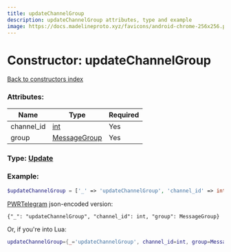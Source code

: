 ```yaml
---
title: updateChannelGroup
description: updateChannelGroup attributes, type and example
image: https://docs.madelineproto.xyz/favicons/android-chrome-256x256.png
---
```

# Constructor: updateChannelGroup  
[Back to constructors index](index.md)



### Attributes:

| Name     |    Type       | Required |
|----------|---------------|----------|
|channel\_id|[int](../types/int.md) | Yes|
|group|[MessageGroup](../types/MessageGroup.md) | Yes|



### Type: [Update](../types/Update.md)


### Example:

```php
$updateChannelGroup = ['_' => 'updateChannelGroup', 'channel_id' => int, 'group' => MessageGroup];
```  

[PWRTelegram](https://pwrtelegram.xyz) json-encoded version:

```
{"_": "updateChannelGroup", "channel_id": int, "group": MessageGroup}
```


Or, if you're into Lua:

```lua
updateChannelGroup={_='updateChannelGroup', channel_id=int, group=MessageGroup}

```



